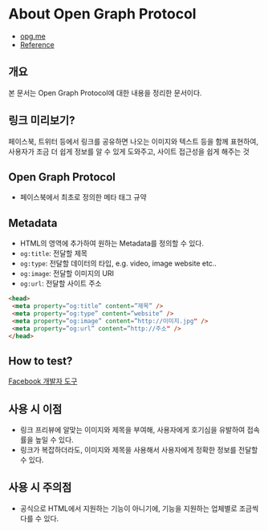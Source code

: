 # About Open Graph Protocol
- [opg.me](http://ogp.me/)
- [Reference](https://medium.com/@pks2974/%EC%9B%B9%EC%82%AC%EC%9D%B4%ED%8A%B8-%EB%A7%81%ED%81%AC-%ED%94%84%EB%A6%AC%EB%B7%B0-open-graph-protocol-41a0ee40f6d)

## 개요
본 문서는 Open Graph Protocol에 대한 내용을 정리한 문서이다.

## 링크 미리보기?
페이스북, 트위터 등에서 링크를 공유하면 나오는 이미지와 텍스트 등을 함께 표현하여, 사용자가 조금 더 쉽게 정보를 알 수 있게 도와주고, 사이트 접근성을 쉽게 해주는 것

## Open Graph Protocol
- 페이스북에서 최초로 정의한 메타 태그 규약

## Metadata
- HTML의 <head> 영역에 추가하여 원하는 Metadata를 정의할 수 있다.
- `og:title`: 전달할 제목
- `og:type`: 전달할 데이터의 타입, e.g. video, image website etc..
- `og:image`: 전달할 이미지의 URI
- `og:url`: 전달할 사이트 주소

``` HTML
<head>
 <meta property=”og:title” content=”제목” />
 <meta property=”og:type” content=”website” />
 <meta property=”og:image” content=”http://이미지.jpg" />
 <meta property=”og:url” content=”http://주소" />
</head>
```

## How to test?
[Facebook 개발자 도구](https://developers.facebook.com/tools/debug/)

## 사용 시 이점
- 링크 프리뷰에 알맞는 이미지와 제목을 부여해, 사용자에게 호기심을 유발하여 접속률을 높일 수 있다.
- 링크가 복잡하더라도, 이미지와 제목을 사용해서 사용자에게 정확한 정보를 전달할 수 있다.

## 사용 시 주의점
- 공식으로 HTML에서 지원하는 기능이 아니기에, 기능을 지원하는 업체별로 조금씩 다를 수 있다.
